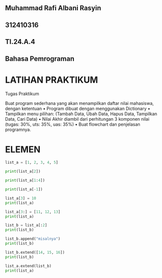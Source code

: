 ##  Muhammad Rafi Albani Rasyin

## 312410316

## TI.24.A.4

## Bahasa Pemrograman 

# LATIHAN PRAKTIKUM

Tugas Praktikum

Buat program sederhana yang akan menampilkan daftar nilai mahasiswa, dengan ketentuan • Program dibuat dengan menggunakan Dictionary • Tampilkan menu pilihan: (Tambah Data, Ubah Data, Hapus Data, Tampilkan Data, Cari Data) • Nilai Akhir diambil dari perhitungan 3 komponen nilai (tugas: 30%, uts: 35%, uas: 35%) • Buat flowchart dan penjelasan programnya.

# ELEMEN

```python
list_a = [1, 2, 3, 4, 5]

print(list_a[2])

print(list_a[1:4])

print(list_a[-1])

list_a[3] = 10
print(list_a)

list_a[3:] = [11, 12, 13]
print(list_a)

list_b = list_a[:2]
print(list_b)

list_b.append("misalnya")
print(list_b)

list_b.extend([14, 15, 16])
print(list_b)

list_a.extend(list_b)
print(list_a)
````

